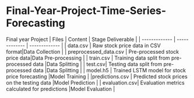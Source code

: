 # Final-Year-Project-Time-Series-Forecasting
Final year Project
 | Files  | Content | Stage Deliverable |
| ------------- | ------------- | ------------- |
| data.csv  | Raw stock price data in CSV format|Data Collection  |
| preprocessed_data.csv  | Pre-processed stock price data|Data Pre-processing  |
| train.csv  | Training data split from pre-processed data  |Data Splitting  |
| test.csv| Testing data split from pre-processed data  |Data Splitting |
| model.h5  | Trained LSTM model for stock price forecasting  |Model Training  |
|predictions.csv  | Predicted stock prices on the testing data |Model Prediction  |
| evaluation.csv| Evaluation metrics calculated for predictions  |Model Evaluation  |
